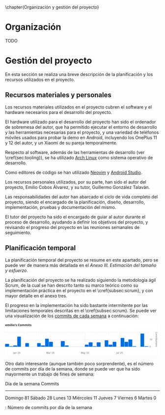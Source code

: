 \chapter{Organización y gestión del proyecto}

# Organización

<!--
  La solución elegida se presenta en esta sección, indicando en qué consiste,
  las fases por las que se pasará para su desarrollo, cómo se va a implementar
  y validar (pruebas a realizar), etc.

  Se describirá cómo se han aplicado los métodos para realizar el proyecto,
  haciendo referencia a los anexos. Debe ser acorde a la metodología elegida y
  deberá incluir, al menos:

    * Una explicación de la arquitectura del sistema
    * Un diseño detallado y explicado sobre cada componente del sistema (base
      de datos, algoritmos, protocolos de comunicación, entidades, etc.)
    * Una descripción del desarrollo de la solución propuesta donde aparece
      cómo se ha pasado de la propuesta a la solución final, los problemas y
      dificultades encontrados, las decisiones que se han tenido que tomar, las
      particularidades de la solución final, etc.
    * Una descripción de las pruebas realizadas para verificar que la solución
      funciona correctamente.
-->

TODO

# Gestión del proyecto

<!--
  Se deben mencionar los recursos materiales o personales a utilizar y cómo se
  han configurado o diseñado, en caso necesario. Además, en este apartado se
  incluirá una breve descripción y un diagrama Gantt de la planificación
  temporal, con hitos, fases, etc.
-->

En esta sección se realiza una breve descripción de la planificación y los recursos
utilizados en el proyecto.

## Recursos materiales y personales

Los recursos materiales utilizados en el proyecto cubren el software y el
hardware necesarios para el desarrollo del proyecto.

El hardware utilizado para el desarrollo del proyecto han sido el ordenador
de sobremesa del autor, que ha permitido ejecutar el entorno de desarrollo y las
herramientas necesarias para el proyecto, y una variedad de teléfonos móviles
usados para probar la demo en Android, incluyendo los OnePlus 11 y 12 del
autor, y un Xiaomi de su pareja temporalmente.

Respecto al software, además de las herramientas de desarrollo (ver
\cref{sec:tooling}), se ha utilizado [Arch Linux](https://archlinux.org/) como
sistema operativo de desarrollo.

Como editores de código se han utilizado [Neovim](https://neovim.io/) y
[Android Studio](https://developer.android.com/studio).

Los recursos personales utilizados, por su parte, han sido el autor del
proyecto, Emilio Cobos Álvarez, y su tutor, Guillermo González Talaván.

Las responsabilidades del autor han abarcado el ciclo de vida completo del
proyecto, siendo el encargado de la planificación, diseño, desarrollo,
implementación, pruebas y documentación del mismo.

El tutor del proyecto ha sido el encargado de guiar al autor durante el proceso
de desarrollo, ayudando a definir los objetivos del proyecto, y revisando el
progreso del proyecto en las reuniones semanales de seguimiento.

## Planificación temporal

La planificación temporal del proyecto se resume en este apartado, pero se puede
ver de manera más detallada en el *Anexo III. Estimación del tamaño y esfuerzo*.

La planificación del proyecto se ha realizado siguiendo la metodología ágil
Scrum, de la cual se han descrito tanto su marco teórico como su implementación
práctica en el proyecto en el \cref{subsec:scrum}, y con mayor detalle en el
anexo tres.

El progreso en la implementación ha sido bastante intermitente por las
limitaciones temporales descritas en el \cref{subsec:scrum}. Se puede
ver una visualización de los [commits de cada
semana](https://github.com/emilio/ngn/graphs/contributors) a continuación:

![Número de commits por semana](images/commits-per-week-ngn.png)

Otro dato interesante (aunque también poco sorprendente), es el número de
commits por día de la semana, donde se puede ver que ha sido mayormente un
trabajo de fines de semana:

<!-- git log --format="%ad" | awk '{print $1}' | sort | uniq -c | awk '{print $1, $2}' | sort -rn -->

Día de la semana Commits
---------------- -------
Domingo          81
Sábado           28
Lunes            13
Miércoles        11
Jueves           7
Viernes          6
Martes           0

: Número de commits por día de la semana
